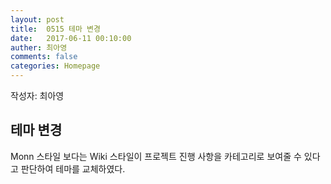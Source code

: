 ```yaml
---
layout: post
title:  0515 테마 변경
date:   2017-06-11 00:10:00
auther: 최아영
comments: false
categories: Homepage
---
```


작성자: 최아영

## 테마 변경
Monn 스타일 보다는 Wiki 스타일이 프로젝트 진행 사항을 카테고리로 보여줄 수 있다고 판단하여 테마를 교체하였다.